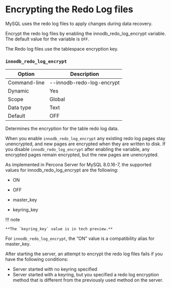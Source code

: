 # Encrypting the Redo Log files

MySQL uses the redo log files to apply changes during data recovery.

Encrypt the redo log files by enabling the innodb_redo_log_encrypt
variable. The default value for the variable is `OFF`.

The Redo log files use the tablespace encryption key.

### `innodb_redo_log_encrypt`

| Option       | Description               |
|--------------|---------------------------|
| Command-line | --innodb-redo-log-encrypt |
| Dynamic      | Yes                       |
| Scope        | Global                    |
| Data type    | Text                      |
| Default      | OFF                       |

Determines the encryption for the table redo log data.

When you enable `innodb_redo_log_encrypt` any existing redo log pages stay
unencrypted, and new pages are encrypted when they are written to disk. If you
disable `innodb_redo_log_encrypt` after enabling the variable, any encrypted pages remain encrypted, but the new pages are unencrypted.

As implemented in Percona Server for MySQL 8.0.16-7, the supported values for
innodb_redo_log_encrypt are the following:

* ON

* OFF

* master_key

* keyring_key

!!! note

    **The `keyring_key` value is in tech preview.**

For `innodb_redo_log_encrypt`, the “ON” value is a compatibility alias for
master_key.

After starting the server, an attempt to encrypt the redo log files fails
if you have the following conditions:

* Server started with no keyring specified
* Server started with a keyring, but you specified a redo log encryption method that is different from the previously used method on the server.
